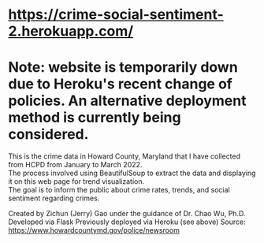 # https://crime-social-sentiment-2.herokuapp.com/
# Note: website is temporarily down due to Heroku's recent change of policies. An alternative deployment method is currently being considered.

This is the crime data in Howard County, Maryland that I have collected from HCPD from January to March 2022.\
The process involved using BeautifulSoup to extract the data and displaying it on this web page for trend visualization.\
The goal is to inform the public about crime rates, trends, and social sentiment regarding crimes.

Created by Zichun (Jerry) Gao under the guidance of Dr. Chao Wu, Ph.D.\
Developed via Flask
Previously deployed via Heroku (see above)
Source: https://www.howardcountymd.gov/police/newsroom